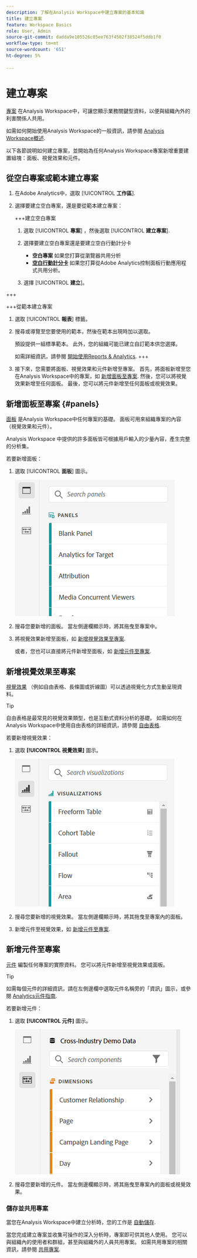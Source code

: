 ```yaml
---
description: 了解在Analysis Workspace中建立專案的基本知識
title: 建立專案
feature: Workspace Basics
role: User, Admin
source-git-commit: dadda9e105526c05ee763f4502f38524f5ddb1f0
workflow-type: tm+mt
source-wordcount: '651'
ht-degree: 5%

---
```


# 建立專案

[專案](/help/analyze/analysis-workspace/build-workspace-project/freeform-overview.md) 在Analysis Workspace中，可讓您顯示業務關鍵型資料，以便與組織內外的利害關係人共用。

如需如何開始使用Analysis Workspace的一般資訊，請參閱 [Analysis Workspace概述](/help/analyze/analysis-workspace/home.md).

以下各節說明如何建立專案，並開始為任何Analysis Workspace專案新增重要建置組塊：面板、視覺效果和元件。

## 從空白專案或範本建立專案

1. 在Adobe Analytics中，選取 [!UICONTROL **工作區**].

1. 選擇要建立空白專案，還是要從範本建立專案：

   +++建立空白專案

   1. 選取 [!UICONTROL **專案**] ，然後選取 [!UICONTROL **建立專案**].

   1. 選擇要建立空白專案還是要建立空白行動計分卡

      * **空白專案** 如果您打算從瀏覽器共用分析
      * [**空白行動計分卡**](/help/analyze/mobile-app/curator.md) 如果您打算從Adobe Analytics控制面板行動應用程式共用分析。
   1. 選擇 [!UICONTROL **建立**]。

+++

   +++從範本建立專案

   1. 選取 [!UICONTROL **報表**] 標籤。

   1. 搜尋或導覽至您要使用的範本，然後在範本出現時加以選取。

      預設提供一組標準範本。 此外，您的組織可能已建立自訂範本供您選擇。

      如需詳細資訊，請參閱 [開始使用Reports &amp; Analytics](/help/analyze/reports-analytics/getting-started.md).
+++

1. 接下來，您需要將面板、視覺效果和元件新增至專案。 首先，將面板新增至您在Analysis Workspace中的專案，如 [新增面板至專案](#add-panels-to-the-project). 然後，您可以將視覺效果新增至任何面板。 最後，您可以將元件新增至任何面板或視覺效果。

## 新增面板至專案 {#panels}

[面板](https://experienceleague.adobe.com/docs/analytics/analyze/analysis-workspace/panels/panels.html) 是Analysis Workspace中任何專案的基礎。 面板可用來組織專案的內容（視覺效果和元件）。

Analysis Workspace 中提供的許多面板皆可根據用戶輸入的少量內容，產生完整的分析集。

若要新增面板：

1. 選取 [!UICONTROL **面板**] 圖示。

   ![](assets/build-panels.png)

1. 搜尋您要新增的面板。 當左側邊欄顯示時，將其拖曳至專案中。

1. 將視覺效果新增至面板，如 [新增視覺效果至專案](#add-visualizations-to-the-project).

   或者，您也可以直接將元件新增至面板，如 [新增元件至專案](#add-components-to-the-project).

## 新增視覺效果至專案

[視覺效果](https://experienceleague.adobe.com/docs/analytics/analyze/analysis-workspace/visualizations/freeform-analysis-visualizations.html) （例如自由表格、長條圖或折線圖）可以透過視覺化方式生動呈現資料。

>[!TIP]
>
>自由表格是最常見的視覺效果類型，也是互動式資料分析的基礎。 如需如何在Analysis Workspace中使用自由表格的詳細資訊，請參閱 [自由表格](/help/analyze/analysis-workspace/visualizations/freeform-table/freeform-table.md).

若要新增視覺效果：

1. 選取 **[!UICONTROL 視覺效果]** 圖示。

   ![](assets/build-visualizations.png)

1. 搜尋您要新增的視覺效果。 當左側邊欄顯示時，將其拖曳至專案內的面板。

1. 新增元件至視覺效果，如 [新增元件至專案](#add-components-to-the-project).

## 新增元件至專案

[元件](/help/analyze/analysis-workspace/components/analysis-workspace-components.md) 編製任何專案的實際資料。 您可以將元件新增至視覺效果或面板。

>[!TIP]
>
>如需每個元件的詳細資訊，請在左側邊欄中選取元件名稱旁的「資訊」圖示，或參閱 [Analytics元件指南](/help/components/home.md).

若要新增元件：

1. 選取 **[!UICONTROL 元件]** 圖示。

   ![](assets/build-components.png)

1. 搜尋您要新增的元件。 當左側邊欄顯示時，將其拖曳至專案內的面板或視覺效果。

### 儲存並共用專案

當您在Analysis Workspace中建立分析時，您的工作是 [自動儲存](/help/analyze/analysis-workspace/build-workspace-project/save-projects.md).

當您完成建立專案並收集可操作的深入分析時，專案即可供其他人使用。 您可以與組織內的使用者和群組，甚至與組織外的人員共用專案。 如需共用專案的相關資訊，請參閱 [共用專案](/help/analyze/analysis-workspace/curate-share/share-projects.md).

